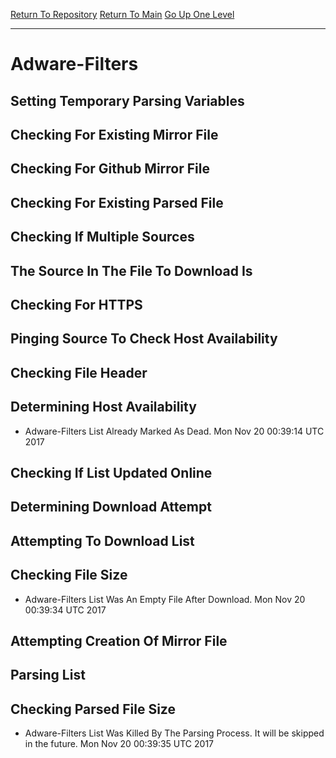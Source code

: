 [Return To Repository](https://github.com/deathbybandaid/piholeparser/)
[Return To Main](https://github.com/deathbybandaid/piholeparser/blob/master/RecentRunLogs/Mainlog.md)
[Go Up One Level](https://github.com/deathbybandaid/piholeparser/blob/master/RecentRunLogs/TopLevelScripts/30-Processing-Blacklists.md)
____________________________________
# Adware-Filters
## Setting Temporary Parsing Variables
## Checking For Existing Mirror File
## Checking For Github Mirror File
## Checking For Existing Parsed File
## Checking If Multiple Sources
## The Source In The File To Download Is
## Checking For HTTPS
## Pinging Source To Check Host Availability
## Checking File Header
## Determining Host Availability
* Adware-Filters List Already Marked As Dead. Mon Nov 20 00:39:14 UTC 2017
## Checking If List Updated Online
## Determining Download Attempt
## Attempting To Download List
## Checking File Size
* Adware-Filters List Was An Empty File After Download. Mon Nov 20 00:39:34 UTC 2017
## Attempting Creation Of Mirror File
## Parsing List
## Checking Parsed File Size
* Adware-Filters List Was Killed By The Parsing Process. It will be skipped in the future. Mon Nov 20 00:39:35 UTC 2017
